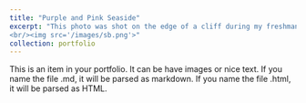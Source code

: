 ```yaml
---
title: "Purple and Pink Seaside"
excerpt: "This photo was shot on the edge of a cliff during my freshman year at UCSB. It was one of the most beautiful scenes I have ever seen.
<br/><img src='/images/sb.png'>"
collection: portfolio
---
```


This is an item in your portfolio. It can be have images or nice text. If you name the file .md, it will be parsed as markdown. If you name the file .html, it will be parsed as HTML. 

